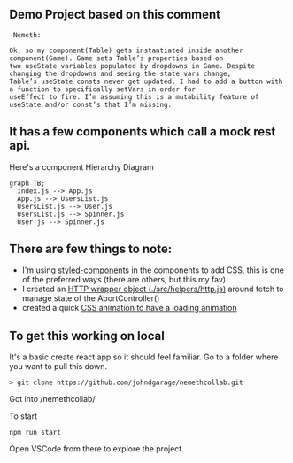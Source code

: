 ## Demo Project based on this comment

```
~Nemeth: 

Ok, so my component(Table) gets instantiated inside another component(Game). Game sets Table’s properties based on 
two useState variables populated by dropdowns in Game. Despite changing the dropdowns and seeing the state vars change, 
Table’s useState consts never get updated. I had to add a button with a function to specifically setVars in order for 
useEffect to fire. I’m assuming this is a mutability feature of useState and/or const’s that I’m missing.
```

## It has a few components which call a mock rest api.

Here's a component Hierarchy Diagram

```mermaid 
graph TB;
  index.js --> App.js
  App.js --> UsersList.js
  UsersList.js --> User.js 
  UsersList.js --> Spinner.js
  User.js --> Spinner.js
```


## There are few things to note:

- I'm using [styled-components](https://styled-components.com/) in the components to add CSS, this is one of the preferred ways (there are others, but this my fav)
- I created an [HTTP wrapper object (./src/helpers/http.js)](./src/helpers/http.js) around fetch to manage state of the AbortController()
- created a quick [CSS animation to have a loading animation](./src/components/Spinner.jsx)



## To get this working on local

It's a basic create react app so it should feel familiar. Go to a folder where you want to pull this down.

```
> git clone https://github.com/johndgarage/nemethcollab.git
```

Got into /nemethcollab/


To start
```
npm run start
```

Open VSCode from there to explore the project.
